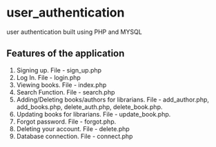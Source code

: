 # user_authentication
 user authentication built using PHP and MYSQL

## Features of the application

1. Signing up. File - sign_up.php
2. Log In. File - login.php
3. Viewing books. File - index.php
4. Search Function. File - search.php
5. Adding/Deleting books/authors for librarians. File - add_author.php, add_books.php, delete_auth.php, delete_book.php.
6. Updating books for librarians. File - update_book.php.
7. Forgot password. File - forgot.php.
8. Deleting your account. File - delete.php
9. Database connection. File - connect.php

